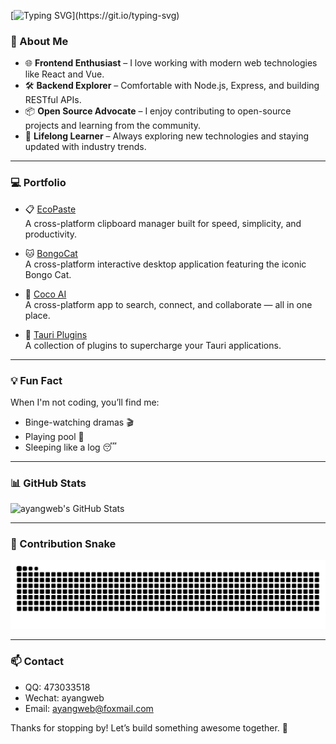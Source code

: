 [![Typing SVG](https://readme-typing-svg.demolab.com?font=Fira+Code&pause=1000&vCenter=true&width=435&lines=Hey%F0%9F%91%8B%2C+I'm+Ayang.;A+Front-End+Developer.;An+Open+Source+Contributor.)](https://git.io/typing-svg)

### 🚀 About Me

- 🌐 **Frontend Enthusiast** – I love working with modern web technologies like React and Vue.
- 🛠️ **Backend Explorer** – Comfortable with Node.js, Express, and building RESTful APIs.
- 📦 **Open Source Advocate** – I enjoy contributing to open-source projects and learning from the community.
- 🎯 **Lifelong Learner** – Always exploring new technologies and staying updated with industry trends.

---

### 💻 Portfolio

- 📋 [EcoPaste](https://github.com/EcoPasteHub/EcoPaste)  
  A cross-platform clipboard manager built for speed, simplicity, and productivity.

- 🐱 [BongoCat](https://github.com/ayangweb/BongoCat)  
  A cross-platform interactive desktop application featuring the iconic Bongo Cat.

- 🤖 [Coco AI](https://github.com/infinilabs/coco-app)  
  A cross-platform app to search, connect, and collaborate — all in one place.

- 🔌 [Tauri Plugins](https://github.com/ayangweb?tab=repositories&q=tauri-plugin&type=source&language=&sort=stargazers)  
  A collection of plugins to supercharge your Tauri applications.

---

### 💡 Fun Fact

When I'm not coding, you’ll find me:
- Binge-watching dramas 🎬  
- Playing pool 🎱  
- Sleeping like a log 😴  

---

### 📊 GitHub Stats

![ayangweb's GitHub Stats](https://github-readme-stats.vercel.app/api?username=ayangweb&theme=vue&show_icons=true&hide_title=true)

---

### 🐍 Contribution Snake

<picture>
  <source media="(prefers-color-scheme: dark)" srcset="https://raw.githubusercontent.com/ayangweb/ayangweb/master/assets/github-contribution-grid-snake-dark.svg">
  <source media="(prefers-color-scheme: light)" srcset="https://raw.githubusercontent.com/ayangweb/ayangweb/master/assets/github-contribution-grid-snake.svg">
  <img alt="github contribution grid snake animation" src="https://raw.githubusercontent.com/ayangweb/ayangweb/master/assets/github-contribution-grid-snake.svg">
</picture>

---

### 📫 Contact

- QQ: 473033518
- Wechat: ayangweb
- Email: ayangweb@foxmail.com

Thanks for stopping by! Let’s build something awesome together. 🚀
